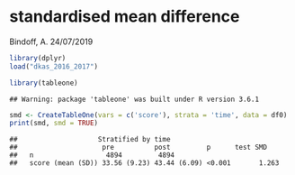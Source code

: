 standardised mean difference
================
Bindoff, A.
24/07/2019

``` r
library(dplyr)
load("dkas_2016_2017")

library(tableone)
```

    ## Warning: package 'tableone' was built under R version 3.6.1

``` r
smd <- CreateTableOne(vars = c('score'), strata = 'time', data = df0)
print(smd, smd = TRUE)
```

    ##                    Stratified by time
    ##                     pre          post         p      test SMD   
    ##   n                  4894         4894                          
    ##   score (mean (SD)) 33.56 (9.23) 43.44 (6.09) <0.001       1.263
